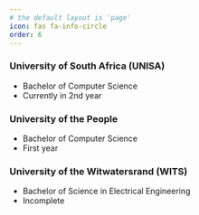 ```yaml
---
# the default layout is 'page'
icon: fas fa-info-circle
order: 6
---
```

### University of South Africa (UNISA)
- Bachelor of Computer Science
- Currently in 2nd year

### University of the People
- Bachelor of Computer Science
- First year

### University of the Witwatersrand  (WITS)
- Bachelor of Science in Electrical Engineering
- Incomplete